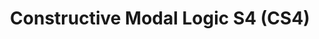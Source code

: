 ---
type: unpub
authors:
  - Harley Eades III
  - Valeria de Paiva
title: "Constructive Modal Logic S4 (CS4)"
note: "Entry in Encyclopedia of Proof Systems: http://proofsystem.github.io/Encyclopedia/"
year: 2015
---